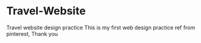 # Travel-Website
Travel website design practice 
This is my first web design practice 
ref from pinterest,
Thank you
